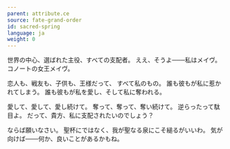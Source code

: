 ```yaml
---
parent: attribute.ce
source: fate-grand-order
id: sacred-spring
language: ja
weight: 0
---
```


世界の中心、選ばれた主役、すべての支配者。
ええ、そうよ───私はメイヴ。
コノートの女王メイヴ。

恋人も、戦友も、子供も、王様だって、
すべて私のもの。
誰も彼もが私に惹かれてしまう。
誰も彼もが私を愛し、そして私に奪われる。

愛して、愛して、愛し続けて。
奪って、奪って、奪い続けて。
逆らったって駄目よ。
だって、貴方、私に支配されたいのでしょう？

ならば願いなさい。
聖杯にではなく、我が聖なる泉にこそ縋るがいいわ。
気が向けば───何か、良いことがあるかもね。

